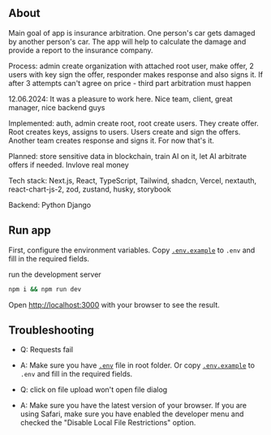 ## About

Main goal of app is insurance arbitration. One person's car gets damaged by another person's car. The app will help to calculate the damage and provide a report to the insurance company.

Process: admin create organization with attached root user, make offer, 2 users with key sign the offer, responder makes response and also signs it. If after 3 attempts can't agree on price - third part arbitration must happen

12.06.2024: It was a pleasure to work here. Nice team, client, great manager, nice backend guys 

Implemented: auth, admin create root, root create users. They create offer. Root creates keys, assigns to users. Users create and sign the offers. Another team creates response and signs it. For now that's it.

Planned: store sensitive data in blockchain, train AI on it, let AI arbitrate offers if needed. Invlove real money

Tech stack: Next.js, React, TypeScript, Tailwind, shadcn, Vercel, nextauth, react-chart-js-2, zod, zustand, husky, storybook

Backend: Python Django

## Run app

First, configure the environment variables. Copy [`.env.example`](./.env.example) to `.env` and fill in the required fields.

run the development server
```bash
npm i && npm run dev
```

Open [http://localhost:3000](http://localhost:3000) with your browser to see the result.

## Troubleshooting
- Q: Requests fail
- A: Make sure you have [`.env`](./.env.example) file in root folder. Or copy [`.env.example`](./.env.example) to `.env` and fill in the required fields.

- Q: click on file upload won't open file dialog
- A: Make sure you have the latest version of your browser. If you are using Safari, make sure you have enabled the developer menu and checked the "Disable Local File Restrictions" option.
